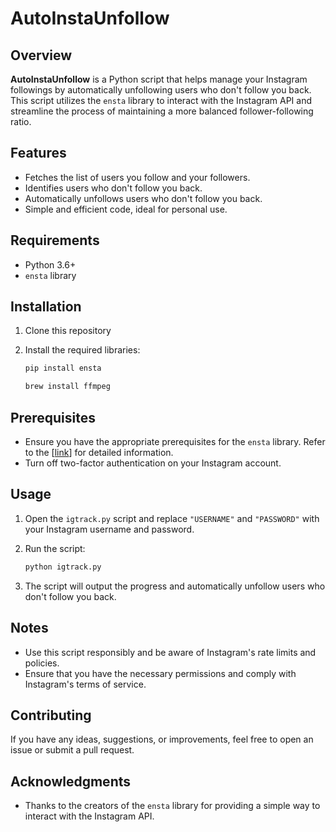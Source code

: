 # AutoInstaUnfollow

## Overview

**AutoInstaUnfollow** is a Python script that helps manage your Instagram followings by automatically unfollowing users who don't follow you back. This script utilizes the `ensta` library to interact with the Instagram API and streamline the process of maintaining a more balanced follower-following ratio.

## Features

- Fetches the list of users you follow and your followers.
- Identifies users who don't follow you back.
- Automatically unfollows users who don't follow you back.
- Simple and efficient code, ideal for personal use.

## Requirements

- Python 3.6+
- `ensta` library

## Installation

1. Clone this repository

2. Install the required libraries:

    ```bash
    pip install ensta
    ```
    ```bash
    brew install ffmpeg
    ```

## Prerequisites

- Ensure you have the appropriate prerequisites for the `ensta` library. Refer to the [[link](https://github.com/diezo/Ensta)] for detailed information.
- Turn off two-factor authentication on your Instagram account.

## Usage

1. Open the `igtrack.py` script and replace `"USERNAME"` and `"PASSWORD"` with your Instagram username and password.
2. Run the script:

    ```bash
    python igtrack.py
    ```

3. The script will output the progress and automatically unfollow users who don't follow you back.

## Notes

- Use this script responsibly and be aware of Instagram's rate limits and policies.
- Ensure that you have the necessary permissions and comply with Instagram's terms of service.

## Contributing

If you have any ideas, suggestions, or improvements, feel free to open an issue or submit a pull request.

## Acknowledgments

- Thanks to the creators of the `ensta` library for providing a simple way to interact with the Instagram API.
